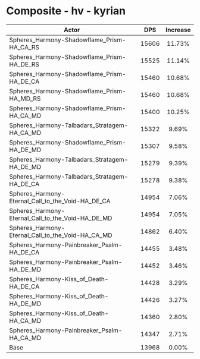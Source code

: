 # Composite - hv - kyrian
| Actor | DPS | Increase |
|---|:---:|:---:|
|Spheres_Harmony-Shadowflame_Prism-HA_CA_RS|15606|11.73%|
|Spheres_Harmony-Shadowflame_Prism-HA_DE_RS|15525|11.14%|
|Spheres_Harmony-Shadowflame_Prism-HA_DE_CA|15460|10.68%|
|Spheres_Harmony-Shadowflame_Prism-HA_MD_RS|15460|10.68%|
|Spheres_Harmony-Shadowflame_Prism-HA_CA_MD|15400|10.25%|
|Spheres_Harmony-Talbadars_Stratagem-HA_CA_MD|15322|9.69%|
|Spheres_Harmony-Shadowflame_Prism-HA_DE_MD|15307|9.58%|
|Spheres_Harmony-Talbadars_Stratagem-HA_DE_MD|15279|9.39%|
|Spheres_Harmony-Talbadars_Stratagem-HA_DE_CA|15278|9.38%|
|Spheres_Harmony-Eternal_Call_to_the_Void-HA_DE_CA|14954|7.06%|
|Spheres_Harmony-Eternal_Call_to_the_Void-HA_DE_MD|14954|7.05%|
|Spheres_Harmony-Eternal_Call_to_the_Void-HA_CA_MD|14862|6.40%|
|Spheres_Harmony-Painbreaker_Psalm-HA_DE_CA|14455|3.48%|
|Spheres_Harmony-Painbreaker_Psalm-HA_DE_MD|14452|3.46%|
|Spheres_Harmony-Kiss_of_Death-HA_DE_CA|14428|3.29%|
|Spheres_Harmony-Kiss_of_Death-HA_DE_MD|14426|3.27%|
|Spheres_Harmony-Kiss_of_Death-HA_CA_MD|14360|2.80%|
|Spheres_Harmony-Painbreaker_Psalm-HA_CA_MD|14347|2.71%|
|Base|13968|0.00%|
